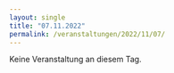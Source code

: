 ```yaml
---
layout: single
title: "07.11.2022"
permalink: /veranstaltungen/2022/11/07/
---
```


Keine Veranstaltung an diesem Tag.
